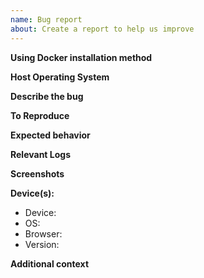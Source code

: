 ```yaml
---
name: Bug report
about: Create a report to help us improve
---
```


<!--
REMEMBER, YOU ARE TALKING TO HUMAN BEINGS!

AzuraCast is not a big corporate entity. We are a small independent project run by a tiny team of
core developers and maintainers. We accept donations, but these donations are not very substantial.
We aim to help as many people as we can, but we can't always respond as quickly as you might like.

Please be kind and patient in your interactions with us. Thank you in advance.
-->

<!--
PLEASE CHECK YOUR LOGS BEFORE SUBMITTING!!
With 90% of bugs/errors, we will immediately ask you to check your logs.
Log instructions are available here:
https://github.com/AzuraCast/AzuraCast/blob/master/SUPPORT.md#troubleshooting-by-viewing-logs
-->

<!--
Do not include your responses inside the "!--" comments. Add them outside these sections.
-->

**Using Docker installation method**
<!-- Yes/No (Indicate "No" if you are using the Ansible (Bare-metal/Traditional) installation method. -->

**Host Operating System**
<!-- Indicate what your host operating system is (i.e. Ubuntu 16.04, MacOS High Sierra, Windows 10). -->

**Describe the bug**
<!-- A clear and concise description of what the bug is. -->

**To Reproduce**
<!--
Steps to reproduce the behavior:
1. Go to '...'
2. Click on '....'
3. Scroll down to '....'
4. See error
-->

**Expected behavior**
<!-- A clear and concise description of what you expected to happen. -->

**Relevant Logs**
<!-- Paste in any error messages or abnormal entries you see in your logs (see above). -->

**Screenshots**
<!-- If applicable, add screenshots to help explain your problem. -->

**Device(s):**
 - Device: <!-- [e.g. Desktop, iPhone6] --> 
 - OS: <!-- [e.g. iOS] -->
 - Browser: <!-- [e.g. chrome, safari] -->
 - Version: <!-- [e.g. 22] -->

**Additional context**
<!-- Add any other context about the problem here. -->
